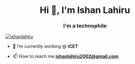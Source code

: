 <h1 align="center">Hi 👋, I'm Ishan Lahiru</h1>
<h3 align="center">I'm a technophile</h3>



<p align="left"> <a href="https://twitter.com/ishanlahiru" target="blank"><img src="https://img.shields.io/twitter/follow/ishanlahiru?logo=twitter&style=for-the-badge" alt="ishanlahiru" /></a> </p>

- 🌱 I’m currently working @ **iCET**

- 📫 How to reach me **ishanlahiru2002@gmail.com**
  
